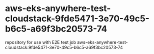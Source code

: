 # aws-eks-anywhere-test-cloudstack-9fde5471-3e70-49c5-b6c5-a69f3bc20573-74
repository for use with E2E test job aws-eks-anywhere-test-cloudstack:9fde5471-3e70-49c5-b6c5-a69f3bc20573-74

